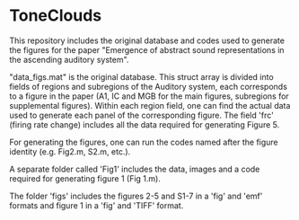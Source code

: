 # ToneClouds
This repository includes the original database and codes used to generate the figures for the paper "Emergence of abstract sound representations in the ascending auditory system".

"data_figs.mat" is the original database.
This struct array is divided into fields of regions and subregions of the Auditory system, each corresponds to a figure in the paper (A1, IC and MGB for the main figures, subregions for supplemental figures). Within each region field, one can find the actual data used to generate each panel of the corresponding figure. The field 'frc' (firing rate change) includes all the data required for generating Figure 5.

For generating the figures, one can run the codes named after the figure identity (e.g. Fig2.m, S2.m, etc.).

A separate folder called 'Fig1' includes the data, images and a code required for generating figure 1 (Fig 1.m).

The folder 'figs' includes the figures 2-5 and S1-7 in a 'fig' and 'emf' formats and figure 1 in a 'fig' and 'TIFF' format.










